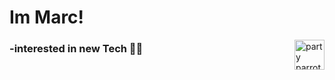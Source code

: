 # Im Marc!
<img align="right" src="https://user-images.githubusercontent.com/47364895/157626274-bd64cddc-c725-4776-88b7-33244a31b285.gif" alt="party parrot laptop" width=48px />



### -interested in new Tech 👨‍💻




